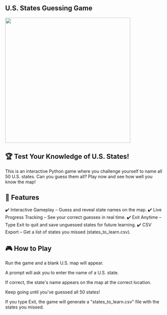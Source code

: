 ## U.S. States Guessing Game  <br>
<img src="https://github.com/user-attachments/assets/27318e11-29f4-4873-91fc-d0dbbd416447" width = "400">



## 🏆 Test Your Knowledge of U.S. States! <br>
This is an interactive Python game where you challenge yourself to name all 50 U.S. states. Can you guess them all? Play now and see how well you know the map!

## 🚀 Features<br>
✔️ Interactive Gameplay – Guess and reveal state names on the map.
✔️ Live Progress Tracking – See your correct guesses in real time.
✔️ Exit Anytime – Type Exit to quit and save unguessed states for future learning.
✔️ CSV Export – Get a list of states you missed (states_to_learn.csv).

## 🎮 How to Play
Run the game and a blank U.S. map will appear.

A prompt will ask you to enter the name of a U.S. state.

If correct, the state's name appears on the map at the correct location.

Keep going until you've guessed all 50 states!

If you type Exit, the game will generate a "states_to_learn.csv" file with the states you missed.
